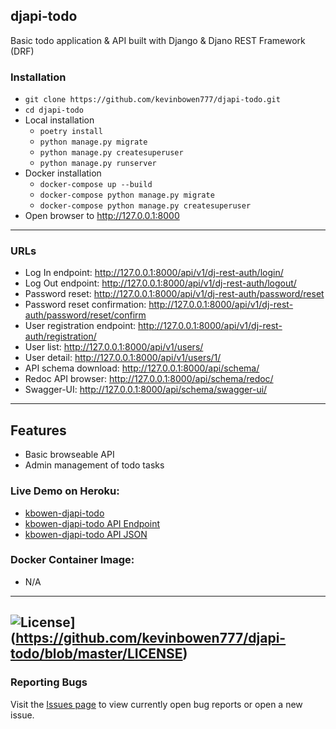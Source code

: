 ## djapi-todo

Basic todo application & API built with Django & Djano REST Framework (DRF)

### Installation
 - `git clone https://github.com/kevinbowen777/djapi-todo.git`
 - `cd djapi-todo`
 - Local installation
     - `poetry install`
     - `python manage.py migrate`
     - `python manage.py createsuperuser`
     - `python manage.py runserver`
 - Docker installation
     - `docker-compose up --build`
     - `docker-compose python manage.py migrate`
     - `docker-compose python manage.py createsuperuser`
 - Open browser to http://127.0.0.1:8000

---
### URLs
 - Log In endpoint:
    http://127.0.0.1:8000/api/v1/dj-rest-auth/login/
 - Log Out endpoint:
    http://127.0.0.1:8000/api/v1/dj-rest-auth/logout/
 - Password reset:
    http://127.0.0.1:8000/api/v1/dj-rest-auth/password/reset
 - Password reset confirmation:
    http://127.0.0.1:8000/api/v1/dj-rest-auth/password/reset/confirm
 - User registration endpoint:
    http://127.0.0.1:8000/api/v1/dj-rest-auth/registration/
 - User list:
    http://127.0.0.1:8000/api/v1/users/
 - User detail:
    http://127.0.0.1:8000/api/v1/users/1/
 - API schema download:
    http://127.0.0.1:8000/api/schema/
 - Redoc API browser:
    http://127.0.0.1:8000/api/schema/redoc/
 - Swagger-UI:
    http://127.0.0.1:8000/api/schema/swagger-ui/

---
## Features
 - Basic browseable API
 - Admin management of todo tasks

### Live Demo on Heroku:
 - [kbowen-djapi-todo](https://kbowen-djapi-todo.herokuapp.com/)
 - [kbowen-djapi-todo API Endpoint](https://kbowen-djapi-todo.herokuapp.com/api)
 - [kbowen-djapi-todo API JSON](http://kbowen-djapi-todo/api/?format=json)

### Docker Container Image:
 - N/A

---
![License](https://img.shields.io/badge/license-MIT-green)](https://github.com/kevinbowen777/djapi-todo/blob/master/LICENSE)
---
### Reporting Bugs

   Visit the [Issues page](https://github.com/kevinbowen777/djapi-todo/issues)
      to view currently open bug reports or open a new issue.
